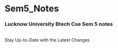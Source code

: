 # Sem5_Notes

<h3>Lucknow University Btech Cse Sem 5 notes</h3>
<br>
Stay Up-to-Date with the Latest Changes